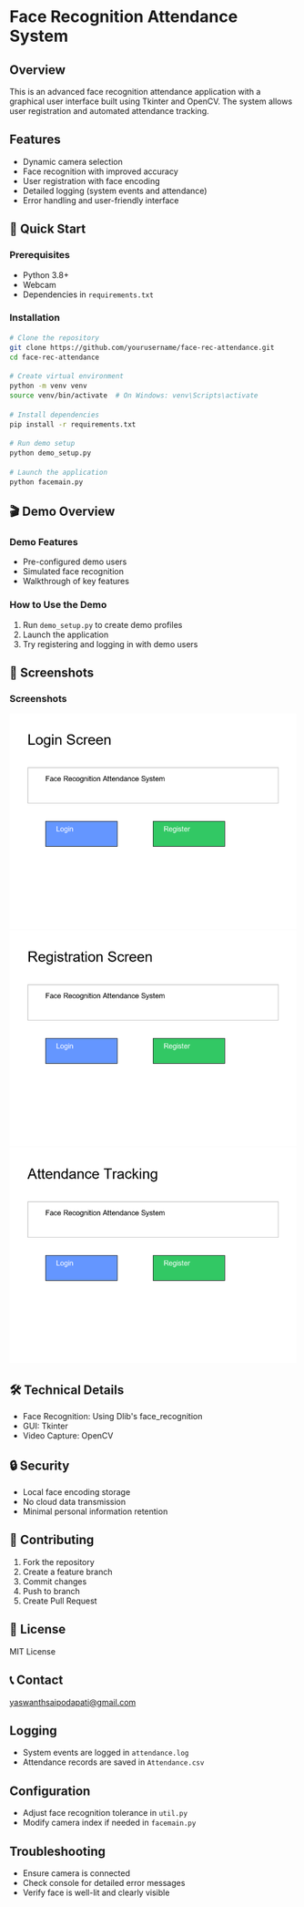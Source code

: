 # Face Recognition Attendance System

## Overview
This is an advanced face recognition attendance application with a graphical user interface built using Tkinter and OpenCV. The system allows user registration and automated attendance tracking.

## Features
- Dynamic camera selection
- Face recognition with improved accuracy
- User registration with face encoding
- Detailed logging (system events and attendance)
- Error handling and user-friendly interface

## 🚀 Quick Start

### Prerequisites
- Python 3.8+
- Webcam
- Dependencies in `requirements.txt`

### Installation
```bash
# Clone the repository
git clone https://github.com/yourusername/face-rec-attendance.git
cd face-rec-attendance

# Create virtual environment
python -m venv venv
source venv/bin/activate  # On Windows: venv\Scripts\activate

# Install dependencies
pip install -r requirements.txt

# Run demo setup
python demo_setup.py

# Launch the application
python facemain.py
```

## 🎬 Demo Overview

### Demo Features
- Pre-configured demo users
- Simulated face recognition
- Walkthrough of key features

### How to Use the Demo
1. Run `demo_setup.py` to create demo profiles
2. Launch the application
3. Try registering and logging in with demo users

## 📸 Screenshots
### Screenshots

![Login Screen](screenshots/login_screen.png)
![Registration Screen](screenshots/register_screen.png)
![Attendance Screen](screenshots/attendance_screen.png)


## 🛠 Technical Details
- Face Recognition: Using Dlib's face_recognition
- GUI: Tkinter
- Video Capture: OpenCV

## 🔒 Security
- Local face encoding storage
- No cloud data transmission
- Minimal personal information retention

## 🤝 Contributing
1. Fork the repository
2. Create a feature branch
3. Commit changes
4. Push to branch
5. Create Pull Request

## 📄 License
MIT License

## 📞 Contact
[yaswanthsaipodapati@gmail.com](mailto:yaswanthsaipodapati@gmail.com)

## Logging
- System events are logged in `attendance.log`
- Attendance records are saved in `Attendance.csv`

## Configuration
- Adjust face recognition tolerance in `util.py`
- Modify camera index if needed in `facemain.py`

## Troubleshooting
- Ensure camera is connected
- Check console for detailed error messages
- Verify face is well-lit and clearly visible

